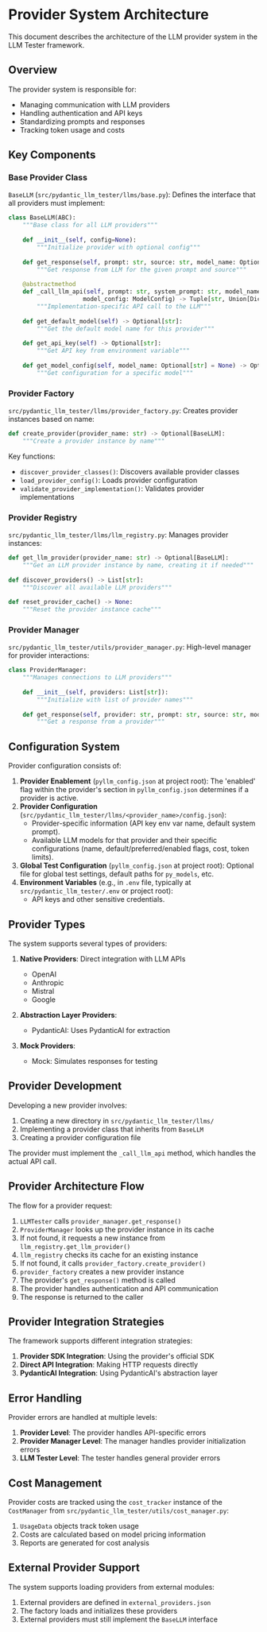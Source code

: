 # Provider System Architecture

This document describes the architecture of the LLM provider system in the LLM Tester framework.

## Overview

The provider system is responsible for:
- Managing communication with LLM providers
- Handling authentication and API keys
- Standardizing prompts and responses
- Tracking token usage and costs

## Key Components

### Base Provider Class

`BaseLLM` (`src/pydantic_llm_tester/llms/base.py`): Defines the interface that all providers must implement:

```python
class BaseLLM(ABC):
    """Base class for all LLM providers"""
    
    def __init__(self, config=None):
        """Initialize provider with optional config"""
        
    def get_response(self, prompt: str, source: str, model_name: Optional[str] = None) -> Tuple[str, UsageData]:
        """Get response from LLM for the given prompt and source"""
        
    @abstractmethod
    def _call_llm_api(self, prompt: str, system_prompt: str, model_name: str, 
                     model_config: ModelConfig) -> Tuple[str, Union[Dict[str, Any], UsageData]]:
        """Implementation-specific API call to the LLM"""
        
    def get_default_model(self) -> Optional[str]:
        """Get the default model name for this provider"""
        
    def get_api_key(self) -> Optional[str]:
        """Get API key from environment variable"""
        
    def get_model_config(self, model_name: Optional[str] = None) -> Optional[ModelConfig]:
        """Get configuration for a specific model"""
```

### Provider Factory

`src/pydantic_llm_tester/llms/provider_factory.py`: Creates provider instances based on name:

```python
def create_provider(provider_name: str) -> Optional[BaseLLM]:
    """Create a provider instance by name"""
```

Key functions:
- `discover_provider_classes()`: Discovers available provider classes
- `load_provider_config()`: Loads provider configuration
- `validate_provider_implementation()`: Validates provider implementations

### Provider Registry

`src/pydantic_llm_tester/llms/llm_registry.py`: Manages provider instances:

```python
def get_llm_provider(provider_name: str) -> Optional[BaseLLM]:
    """Get an LLM provider instance by name, creating it if needed"""
    
def discover_providers() -> List[str]:
    """Discover all available LLM providers"""
    
def reset_provider_cache() -> None:
    """Reset the provider instance cache"""
```

### Provider Manager

`src/pydantic_llm_tester/utils/provider_manager.py`: High-level manager for provider interactions:

```python
class ProviderManager:
    """Manages connections to LLM providers"""
    
    def __init__(self, providers: List[str]):
        """Initialize with list of provider names"""
        
    def get_response(self, provider: str, prompt: str, source: str, model_name: Optional[str] = None) -> Tuple[str, Optional[UsageData]]:
        """Get a response from a provider"""
```

## Configuration System

Provider configuration consists of:

1. **Provider Enablement** (`pyllm_config.json` at project root): The 'enabled' flag within the provider's section in `pyllm_config.json` determines if a provider is active.
2. **Provider Configuration** (`src/pydantic_llm_tester/llms/<provider_name>/config.json`):
   - Provider-specific information (API key env var name, default system prompt).
   - Available LLM models for that provider and their specific configurations (name, default/preferred/enabled flags, cost, token limits).
3. **Global Test Configuration** (`pyllm_config.json` at project root): Optional file for global test settings, default paths for `py_models`, etc.
4. **Environment Variables** (e.g., in `.env` file, typically at `src/pydantic_llm_tester/.env` or project root):
   - API keys and other sensitive credentials.

## Provider Types

The system supports several types of providers:

1. **Native Providers**: Direct integration with LLM APIs
   - OpenAI
   - Anthropic
   - Mistral
   - Google

2. **Abstraction Layer Providers**:
   - PydanticAI: Uses PydanticAI for extraction

3. **Mock Providers**:
   - Mock: Simulates responses for testing

## Provider Development

Developing a new provider involves:

1. Creating a new directory in `src/pydantic_llm_tester/llms/`
2. Implementing a provider class that inherits from `BaseLLM`
3. Creating a provider configuration file

The provider must implement the `_call_llm_api` method, which handles the actual API call.

## Provider Architecture Flow

The flow for a provider request:

1. `LLMTester` calls `provider_manager.get_response()`
2. `ProviderManager` looks up the provider instance in its cache
3. If not found, it requests a new instance from `llm_registry.get_llm_provider()`
4. `llm_registry` checks its cache for an existing instance
5. If not found, it calls `provider_factory.create_provider()`
6. `provider_factory` creates a new provider instance
7. The provider's `get_response()` method is called
8. The provider handles authentication and API communication
9. The response is returned to the caller

## Provider Integration Strategies

The framework supports different integration strategies:

1. **Provider SDK Integration**: Using the provider's official SDK
2. **Direct API Integration**: Making HTTP requests directly
3. **PydanticAI Integration**: Using PydanticAI's abstraction layer

## Error Handling

Provider errors are handled at multiple levels:

1. **Provider Level**: The provider handles API-specific errors
2. **Provider Manager Level**: The manager handles provider initialization errors
3. **LLM Tester Level**: The tester handles general provider errors

## Cost Management

Provider costs are tracked using the `cost_tracker` instance of the `CostManager` from `src/pydantic_llm_tester/utils/cost_manager.py`:

1. `UsageData` objects track token usage
2. Costs are calculated based on model pricing information
3. Reports are generated for cost analysis

## External Provider Support

The system supports loading providers from external modules:

1. External providers are defined in `external_providers.json`
2. The factory loads and initializes these providers
3. External providers must still implement the `BaseLLM` interface
